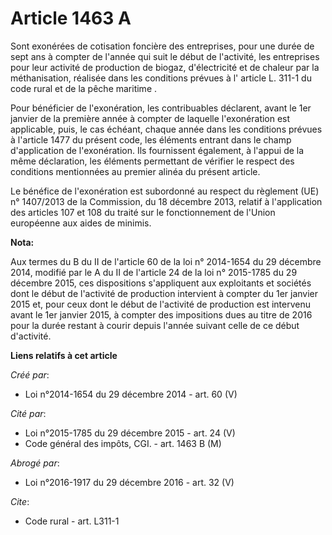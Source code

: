# Article 1463 A

Sont exonérées de cotisation foncière des entreprises, pour une durée de sept ans à compter de l'année qui suit le début de
l'activité, les entreprises pour leur activité de production de biogaz, d'électricité et de chaleur par la méthanisation,
réalisée dans les conditions prévues à l' article L. 311-1 du code rural et de la pêche maritime .

Pour bénéficier de l'exonération, les contribuables déclarent, avant le 1er janvier de la première année à compter de
laquelle l'exonération est applicable, puis, le cas échéant, chaque année dans les conditions prévues à l'article 1477 du
présent code, les éléments entrant dans le champ d'application de l'exonération. Ils fournissent également, à l'appui de la
même déclaration, les éléments permettant de vérifier le respect des conditions mentionnées au premier alinéa du présent
article.

Le bénéfice de l'exonération est subordonné au respect du règlement (UE) n° 1407/2013 de la Commission, du 18 décembre 2013,
relatif à l'application des articles 107 et 108 du traité sur le fonctionnement de l'Union européenne aux aides de minimis.

**Nota:**

Aux termes du B du II de l'article 60 de la loi n° 2014-1654 du 29 décembre 2014, modifié par le A du II de l'article 24 de
la loi n° 2015-1785 du 29 décembre 2015, ces dispositions s'appliquent aux exploitants et sociétés dont le début de
l'activité de production intervient à compter du 1er janvier 2015 et, pour ceux dont le début de l'activité de production est
intervenu avant le 1er janvier 2015, à compter des impositions dues au titre de 2016 pour la durée restant à courir depuis
l'année suivant celle de ce début d'activité.

**Liens relatifs à cet article**

_Créé par_:

  - Loi n°2014-1654 du 29 décembre 2014 - art. 60 (V)

_Cité par_:

  - Loi n°2015-1785 du 29 décembre 2015 - art. 24 (V)
  - Code général des impôts, CGI. - art. 1463 B (M)

_Abrogé par_:

  - Loi n°2016-1917 du 29 décembre 2016 - art. 32 (V)

_Cite_:

  - Code rural - art. L311-1
